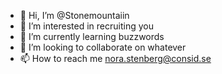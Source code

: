- 👋 Hi, I’m @Stonemountaiin
- 👀 I’m interested in recruiting you
- 🌱 I’m currently learning buzzwords
- 💞️ I’m looking to collaborate on whatever
- 📫 How to reach me nora.stenberg@consid.se

<!---
Stonemountaiin/Stonemountaiin is a ✨ special ✨ repository because its `README.md` (this file) appears on your GitHub profile.
You can click the Preview link to take a look at your changes.
--->
